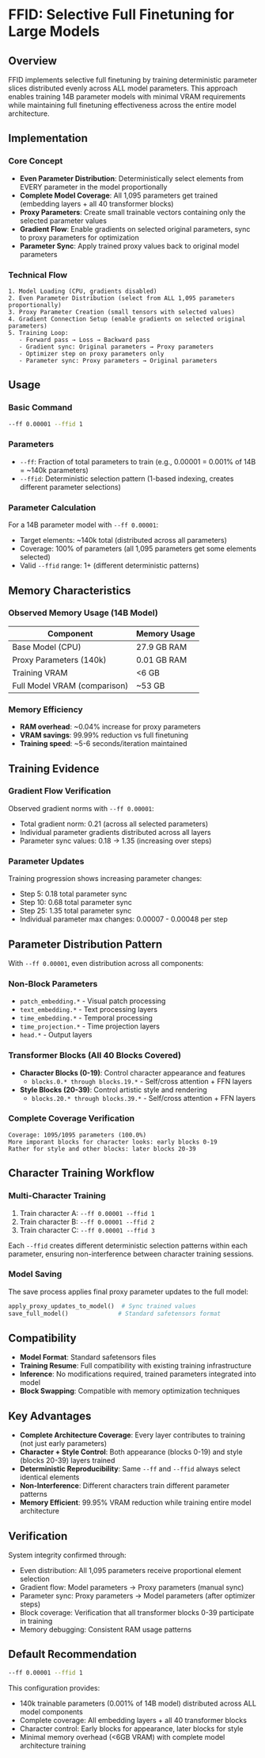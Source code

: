 # FFID: Selective Full Finetuning for Large Models

## Overview

FFID implements selective full finetuning by training deterministic parameter slices distributed evenly across ALL model parameters. This approach enables training 14B parameter models with minimal VRAM requirements while maintaining full finetuning effectiveness across the entire model architecture.

## Implementation

### Core Concept

- **Even Parameter Distribution**: Deterministically select elements from EVERY parameter in the model proportionally
- **Complete Model Coverage**: All 1,095 parameters get trained (embedding layers + all 40 transformer blocks)
- **Proxy Parameters**: Create small trainable vectors containing only the selected parameter values
- **Gradient Flow**: Enable gradients on selected original parameters, sync to proxy parameters for optimization
- **Parameter Sync**: Apply trained proxy values back to original model parameters

### Technical Flow

```
1. Model Loading (CPU, gradients disabled)
2. Even Parameter Distribution (select from ALL 1,095 parameters proportionally)
3. Proxy Parameter Creation (small tensors with selected values)
4. Gradient Connection Setup (enable gradients on selected original parameters)
5. Training Loop:
   - Forward pass → Loss → Backward pass
   - Gradient sync: Original parameters → Proxy parameters
   - Optimizer step on proxy parameters only
   - Parameter sync: Proxy parameters → Original parameters
```

## Usage

### Basic Command

```bash
--ff 0.00001 --ffid 1
```

### Parameters

- `--ff`: Fraction of total parameters to train (e.g., 0.00001 = 0.001% of 14B = ~140k parameters)
- `--ffid`: Deterministic selection pattern (1-based indexing, creates different parameter selections)

### Parameter Calculation

For a 14B parameter model with `--ff 0.00001`:
- Target elements: ~140k total (distributed across all parameters)
- Coverage: 100% of parameters (all 1,095 parameters get some elements selected)
- Valid `--ffid` range: 1+ (different deterministic patterns)

## Memory Characteristics

### Observed Memory Usage (14B Model)

| Component | Memory Usage |
|-----------|--------------|
| Base Model (CPU) | 27.9 GB RAM |
| Proxy Parameters (140k) | 0.01 GB RAM |
| Training VRAM | <6 GB |
| Full Model VRAM (comparison) | ~53 GB |

### Memory Efficiency

- **RAM overhead**: ~0.04% increase for proxy parameters
- **VRAM savings**: 99.99% reduction vs full finetuning
- **Training speed**: ~5-6 seconds/iteration maintained

## Training Evidence

### Gradient Flow Verification

Observed gradient norms with `--ff 0.00001`:
- Total gradient norm: 0.21 (across all selected parameters)
- Individual parameter gradients distributed across all layers  
- Parameter sync values: 0.18 → 1.35 (increasing over steps)

### Parameter Updates

Training progression shows increasing parameter changes:
- Step 5: 0.18 total parameter sync
- Step 10: 0.68 total parameter sync
- Step 25: 1.35 total parameter sync
- Individual parameter max changes: 0.00007 - 0.00048 per step

## Parameter Distribution Pattern

With `--ff 0.00001`, even distribution across all components:

### Non-Block Parameters
- `patch_embedding.*` - Visual patch processing
- `text_embedding.*` - Text processing layers  
- `time_embedding.*` - Temporal processing
- `time_projection.*` - Time projection layers
- `head.*` - Output layers

### Transformer Blocks (All 40 Blocks Covered)
- **Character Blocks (0-19)**: Control character appearance and features
  - `blocks.0.* through blocks.19.*` - Self/cross attention + FFN layers
- **Style Blocks (20-39)**: Control artistic style and rendering
  - `blocks.20.* through blocks.39.*` - Self/cross attention + FFN layers

### Complete Coverage Verification

```
Coverage: 1095/1095 parameters (100.0%)
More imporant blocks for character looks: early blocks 0-19
Rather for style and other blocks: later blocks 20-39
```

## Character Training Workflow

### Multi-Character Training

1. Train character A: `--ff 0.00001 --ffid 1`
2. Train character B: `--ff 0.00001 --ffid 2`  
3. Train character C: `--ff 0.00001 --ffid 3`

Each `--ffid` creates different deterministic selection patterns within each parameter, ensuring non-interference between character training sessions.

### Model Saving

The save process applies final proxy parameter updates to the full model:
```python
apply_proxy_updates_to_model()  # Sync trained values
save_full_model()              # Standard safetensors format
```

## Compatibility

- **Model Format**: Standard safetensors files
- **Training Resume**: Full compatibility with existing training infrastructure
- **Inference**: No modifications required, trained parameters integrated into model
- **Block Swapping**: Compatible with memory optimization techniques

## Key Advantages

- **Complete Architecture Coverage**: Every layer contributes to training (not just early parameters)
- **Character + Style Control**: Both appearance (blocks 0-19) and style (blocks 20-39) layers trained
- **Deterministic Reproducibility**: Same `--ff` and `--ffid` always select identical elements
- **Non-Interference**: Different characters train different parameter patterns
- **Memory Efficient**: 99.95% VRAM reduction while training entire model architecture

## Verification

System integrity confirmed through:
- Even distribution: All 1,095 parameters receive proportional element selection
- Gradient flow: Model parameters → Proxy parameters (manual sync)
- Parameter sync: Proxy parameters → Model parameters (after optimizer steps)
- Block coverage: Verification that all transformer blocks 0-39 participate in training
- Memory debugging: Consistent RAM usage patterns

## Default Recommendation

```bash
--ff 0.00001 --ffid 1
```

This configuration provides:
- 140k trainable parameters (0.001% of 14B model) distributed across ALL model components
- Complete coverage: All embedding layers + all 40 transformer blocks
- Character control: Early blocks for appearance, later blocks for style
- Minimal memory overhead (<6GB VRAM) with complete model architecture training